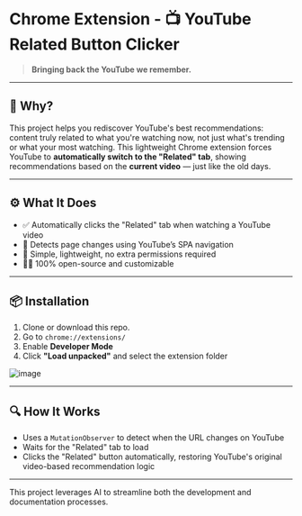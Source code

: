 # Chrome Extension - 📺 YouTube Related Button Clicker
> **Bringing back the YouTube we remember.**

---

## 🧠 Why?
This project helps you rediscover YouTube's best recommendations: content truly related to what you're watching now, not just what's trending or what your most watching.
This lightweight Chrome extension forces YouTube to **automatically switch to the "Related" tab**, showing recommendations based on the **current video** — just like the old days.

---

## ⚙️ What It Does

* ✅ Automatically clicks the "Related" tab when watching a YouTube video
* 🔄 Detects page changes using YouTube’s SPA navigation
* 🧼 Simple, lightweight, no extra permissions required
* 👨‍💻 100% open-source and customizable

---

## 📦 Installation

1. Clone or download this repo.
2. Go to `chrome://extensions/`
3. Enable **Developer Mode**
4. Click **"Load unpacked"** and select the extension folder

![image](https://github.com/user-attachments/assets/1cc09644-785e-46d0-9835-f14f82d4ea93)


---

## 🔍 How It Works

* Uses a `MutationObserver` to detect when the URL changes on YouTube
* Waits for the "Related" tab to load
* Clicks the "Related" button automatically, restoring YouTube's original video-based recommendation logic

---

This project leverages AI to streamline both the development and documentation processes.
